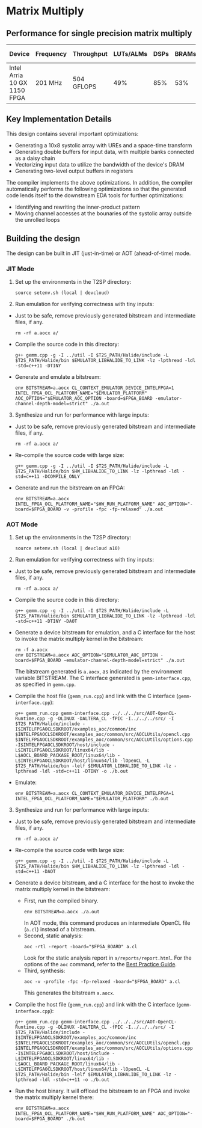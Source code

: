 # Matrix Multiply

## Performance for single precision matrix multiply
| Device | Frequency | Throughput | LUTs/ALMs | DSPs | BRAMs | DSP Efficiency |
| ------ | --------- | ------ | --------- | ---- | ----- | -------------- |
| Intel Arria 10 GX 1150 FPGA | 201 MHz | 504 GFLOPS | 49% | 85% | 53% | 97%   |

## Key Implementation Details

This design contains several important optimizations:
- Generating a 10x8 systolic array with UREs and a space-time transform
- Generating double buffers for input data, with multiple banks connected as a daisy chain
- Vectorizing input data to utilize the bandwidth of the device's DRAM
- Generating two-level output buffers in registers

The compiler implements the above optimizations. In addition, the compiler automatically performs the following optimizations so that the generated code lends itself to the downstream EDA tools for further optimizations:
- Identifying and rewriting the inner-product pattern
- Moving  channel accesses at the bounaries of the systolic array outside the unrolled loops

## Building the design

The design can be built in JIT (just-in-time) or AOT (ahead-of-time) mode.

### JIT Mode
1. Set up the environments in the T2SP directory:
    ```
    source setenv.sh (local | devcloud)
    ```
2. Run emulation for verifying correctness with tiny inputs:
- Just to be safe, remove previously generated bitstream and intermediate files, if any.
    ```
    rm -rf a.aocx a/
    ```
- Compile the source code in this directory:
  
    ```
    g++ gemm.cpp -g -I ../util -I $T2S_PATH/Halide/include -L $T2S_PATH/Halide/bin $EMULATOR_LIBHALIDE_TO_LINK -lz -lpthread -ldl -std=c++11 -DTINY
    ```
- Generate and emulate a bitstream:
    ```
    env BITSTREAM=a.aocx CL_CONTEXT_EMULATOR_DEVICE_INTELFPGA=1 INTEL_FPGA_OCL_PLATFORM_NAME="$EMULATOR_PLATFORM" AOC_OPTION="$EMULATOR_AOC_OPTION -board=$FPGA_BOARD -emulator-channel-depth-model=strict" ./a.out
    ```
3. Synthesize and run for performance with large inputs:
- Just to be safe, remove previously generated bitstream and intermediate files, if any.
    ```
    rm -rf a.aocx a/
    ```
- Re-compile the source code with large size:  
    ```
    g++ gemm.cpp -g -I ../util -I $T2S_PATH/Halide/include -L $T2S_PATH/Halide/bin $HW_LIBHALIDE_TO_LINK -lz -lpthread -ldl -std=c++11 -DCOMPILE_ONLY
    ```
- Generate and  run the bitstream on an FPGA:
    ```
    env BITSTREAM=a.aocx INTEL_FPGA_OCL_PLATFORM_NAME="$HW_RUN_PLATFORM_NAME" AOC_OPTION="-board=$FPGA_BOARD -v -profile -fpc -fp-relaxed" ./a.out
    ```

### AOT Mode
1. Set up the environments in the T2SP directory:
    ```
    source setenv.sh (local | devcloud a10)
    ```
2. Run emulation for verifying correctness with tiny inputs:
- Just to be safe, remove previously generated bitstream and intermediate files, if any.
  
    ```
    rm -rf a.aocx a/
    ```
- Compile the source code in this directory:
    ```
    g++ gemm.cpp -g -I ../util -I $T2S_PATH/Halide/include -L $T2S_PATH/Halide/bin $EMULATOR_LIBHALIDE_TO_LINK -lz -lpthread -ldl -std=c++11 -DTINY -DAOT
    ```
- Generate a device bitstream for emulation, and a C interface for the host to invoke the matrix multiply kernel in the bitstream:
    ```
    rm -f a.aocx
    env BITSTREAM=a.aocx AOC_OPTION="$EMULATOR_AOC_OPTION -board=$FPGA_BOARD -emulator-channel-depth-model=strict" ./a.out
    ```
    
     The bitstream generated is `a.aocx`, as indicated by the environment variable BITSTREAM.  The C interface generated is `gemm-interface.cpp`, as specified in `gemm.cpp`.
    
- Compile the host file (`gemm_run.cpp`) and link with the C interface (`gemm-interface.cpp`):
  
    ```
    g++ gemm_run.cpp gemm-interface.cpp ../../../src/AOT-OpenCL-Runtime.cpp -g -DLINUX -DALTERA_CL -fPIC -I../../../src/ -I $T2S_PATH/Halide/include -I$INTELFPGAOCLSDKROOT/examples_aoc/common/inc $INTELFPGAOCLSDKROOT/examples_aoc/common/src/AOCLUtils/opencl.cpp $INTELFPGAOCLSDKROOT/examples_aoc/common/src/AOCLUtils/options.cpp -I$INTELFPGAOCLSDKROOT/host/include -L$INTELFPGAOCLSDKROOT/linux64/lib -L$AOCL_BOARD_PACKAGE_ROOT/linux64/lib -L$INTELFPGAOCLSDKROOT/host/linux64/lib -lOpenCL -L $T2S_PATH/Halide/bin -lelf $EMULATOR_LIBHALIDE_TO_LINK -lz -lpthread -ldl -std=c++11 -DTINY -o ./b.out
    ```
    
- Emulate:
    ```
    env BITSTREAM=a.aocx CL_CONTEXT_EMULATOR_DEVICE_INTELFPGA=1 INTEL_FPGA_OCL_PLATFORM_NAME="$EMULATOR_PLATFORM" ./b.out
    ```
3. Synthesize and run for performance with large inputs:
- Just to be safe, remove previously generated bitstream and intermediate files, if any.
  
    ```
    rm -rf a.aocx a/
    ```
- Re-compile the source code with large size:
    ```
    g++ gemm.cpp -g -I ../util -I $T2S_PATH/Halide/include -L $T2S_PATH/Halide/bin $HW_LIBHALIDE_TO_LINK -lz -lpthread -ldl -std=c++11 -DAOT
    ```
- Generate a device bitstream, and a C interface for the host to invoke the matrix multiply kernel in the bitstream:
    - First, run the compiled binary.
        ```
        env BITSTREAM=a.aocx ./a.out
        ```
        In AOT mode, this command produces an intermediate OpenCL file (`a.cl`) instead of a bitstream.
    - Second, static analysis:
        ```
        aoc -rtl -report -board="$FPGA_BOARD" a.cl
        ```
        Look for the static analysis report in `a/reports/report.html`. For the options of the `aoc` command, refer to the [Best Practice Guide](https://www.intel.com/content/dam/www/programmable/us/en/pdfs/literature/hb/opencl-sdk/aocl-best-practices-guide.pdf).
    - Third, synthesis:
        ```
        aoc -v -profile -fpc -fp-relaxed -board="$FPGA_BOARD" a.cl
        ```
        This generates the bitstream `a.aocx`.
- Compile the host file (`gemm_run.cpp`) and link with the C interface (`gemm-interface.cpp`):
    ```
    g++ gemm_run.cpp gemm-interface.cpp ../../../src/AOT-OpenCL-Runtime.cpp -g -DLINUX -DALTERA_CL -fPIC -I../../../src/ -I $T2S_PATH/Halide/include -I$INTELFPGAOCLSDKROOT/examples_aoc/common/inc $INTELFPGAOCLSDKROOT/examples_aoc/common/src/AOCLUtils/opencl.cpp $INTELFPGAOCLSDKROOT/examples_aoc/common/src/AOCLUtils/options.cpp -I$INTELFPGAOCLSDKROOT/host/include -L$INTELFPGAOCLSDKROOT/linux64/lib -L$AOCL_BOARD_PACKAGE_ROOT/linux64/lib -L$INTELFPGAOCLSDKROOT/host/linux64/lib -lOpenCL -L $T2S_PATH/Halide/bin -lelf $EMULATOR_LIBHALIDE_TO_LINK -lz -lpthread -ldl -std=c++11 -o ./b.out
    ```
- Run the host binary. It will offload the bitstream to an FPGA and invoke the matrix multiply kernel there:
    ```
    env BITSTREAM=a.aocx INTEL_FPGA_OCL_PLATFORM_NAME="$HW_RUN_PLATFORM_NAME" AOC_OPTION="-board=$FPGA_BOARD" ./b.out
    ```